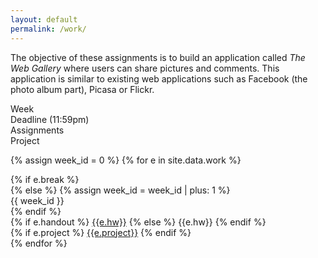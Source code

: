 ```yaml
---
layout: default
permalink: /work/
---
```


The objective of these assignments is to build an application called *The Web Gallery* where users can share pictures and comments. This application is similar to existing web applications such as Facebook (the photo album part), Picasa or Flickr.

<div class="week hrow">
    <div class="week_id">Week</div>
    <div class="date">Deadline (11:59pm)</div>
    <div class="hw">Assignments</div>
    <div class="project">Project</div>
</div>

{% assign week_id = 0 %}
{% for e in site.data.work %}
<div class="week {% cycle "odd", "even" %}">
    {% if e.break %}
        <div class="week_id"></div>
    {% else %}
        {% assign week_id = week_id | plus: 1 %}
        <div class="week_id">{{ week_id }}</div>
    {% endif %}
    <div class="date"></div>
    <div class="lab">
        {% if e.handout %}
        <a href="{{e.handout}}">{{e.hw}}</a>
        {% else %}
        {{e.hw}}
        {% endif %}
    </div>
    <div class="lab">
        {% if e.project %}
        <a href="project/">{{e.project}}</a>
         {% endif %}
    </div>
</div>
{% endfor %}

<script type="text/javascript">
   make_schedule("20170102",7,6);
</script>
   


